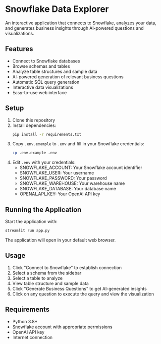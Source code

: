 # Snowflake Data Explorer

An interactive application that connects to Snowflake, analyzes your data, and generates business insights through AI-powered questions and visualizations.

## Features

- Connect to Snowflake databases
- Browse schemas and tables
- Analyze table structures and sample data
- AI-powered generation of relevant business questions
- Automatic SQL query generation
- Interactive data visualizations
- Easy-to-use web interface

## Setup

1. Clone this repository
2. Install dependencies:
   ```bash
   pip install -r requirements.txt
   ```
3. Copy `.env.example` to `.env` and fill in your Snowflake credentials:
   ```bash
   cp .env.example .env
   ```
4. Edit `.env` with your credentials:
   - SNOWFLAKE_ACCOUNT: Your Snowflake account identifier
   - SNOWFLAKE_USER: Your username
   - SNOWFLAKE_PASSWORD: Your password
   - SNOWFLAKE_WAREHOUSE: Your warehouse name
   - SNOWFLAKE_DATABASE: Your database name
   - OPENAI_API_KEY: Your OpenAI API key

## Running the Application

Start the application with:
```bash
streamlit run app.py
```

The application will open in your default web browser.

## Usage

1. Click "Connect to Snowflake" to establish connection
2. Select a schema from the sidebar
3. Select a table to analyze
4. View table structure and sample data
5. Click "Generate Business Questions" to get AI-generated insights
6. Click on any question to execute the query and view the visualization

## Requirements

- Python 3.8+
- Snowflake account with appropriate permissions
- OpenAI API key
- Internet connection 